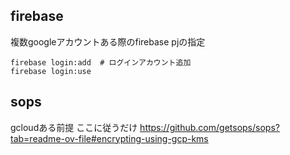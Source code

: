 ## firebase
複数googleアカウントある際のfirebase pjの指定
```
firebase login:add  # ログインアカウント追加
firebase login:use

```


## sops
gcloudある前提
ここに従うだけ
https://github.com/getsops/sops?tab=readme-ov-file#encrypting-using-gcp-kms